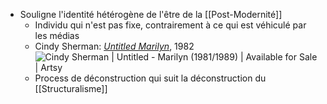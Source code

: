 - Souligne l'identité hétérogène de l'être de la [[Post-Modernité]]
	- Individu qui n'est pas fixe, contrairement à ce qui est véhiculé par les médias
	- Cindy Sherman: [*Untitled Marilyn*](https://www.artsy.net/artwork/cindy-sherman-untitled-marilyn-1982), 1982 ![Cindy Sherman | Untitled - Marilyn (1981/1989) | Available for Sale | Artsy](https://d7hftxdivxxvm.cloudfront.net/?height=800&quality=85&resize_to=fit&src=https%3A%2F%2Fd32dm0rphc51dk.cloudfront.net%2FHEB-7mfBBLP6qOZLKcFjBg%2Fmain.jpg&width=535)
	- Process de déconstruction qui suit la déconstruction du [[Structuralisme]]